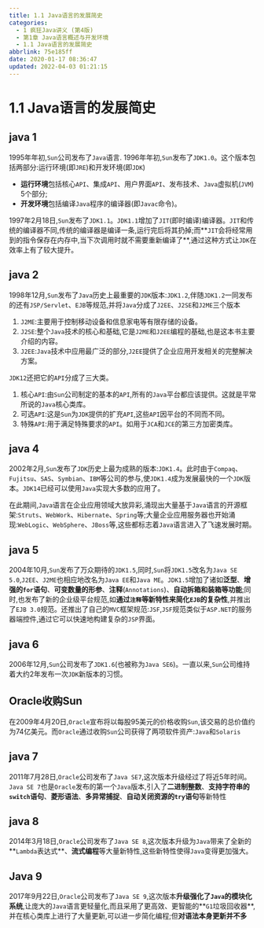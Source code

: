 ```yaml
---
title: 1.1 Java语言的发展简史
categories: 
  - 1 疯狂Java讲义 (第4版)
  - 第1章 Java语言概述与开发环境
  - 1.1 Java语言的发展简史
abbrlink: 75e185ff
date: 2020-01-17 08:36:47
updated: 2022-04-03 01:21:15
---
```

# 1.1 Java语言的发展简史
## java 1
1995年年初,`Sun`公司发布了`Java`语言.
1996年年初,`Sun`发布了`JDK1.0`。这个版本包括两部分:运行环境(即`JRE`)和开发环境(即`JDK`)
- **运行环境**包括核心`API`、集成`API`、用户界面`API`、发布技术、`Java`虚拟机(`JVM`) 5个部分;
- **开发环境**包括编译`Java`程序的编译器(即`Javac`命令)。

1997年2月18日,`Sun`发布了`JDK1.1`。`JDK1.1`增加了`JIT`(即时编译)编译器。`JIT`和传统的编译器不同,传统的编译器是编译一条,运行完后将其扔掉;而**`JIT`会将经常用到的指令保存在内存中,当下次调用时就不需要重新编译了**,通过这种方式让`JDK`在效率上有了较大提升。
## java 2
1998年12月,`Sun`发布了`Java`历史上最重要的`JDK`版本:`JDK1.2`,伴随`JDK1.2`一同发布的还有`JSP/Servlet`、`EJB`等规范,并将`Java`分成了`J2EE`、`J2SE`和`J2ME`三个版本
1. `J2ME`:主要用于控制移动设备和信息家电等有限存储的设备。
2. `J2SE`:整个`Java`技术的核心和基础,它是`J2ME`和`J2EE`编程的基础,也是这本书主要介绍的内容。
3. `J2EE`:`Java`技术中应用最广泛的部分,`J2EE`提供了企业应用开发相关的完整解决方案。

`JDK12`还把它的`API`分成了三大类。
1. 核心`API`:由`Sun`公司制定的基本的`API`,所有的`Java`平台都应该提供。这就是平常所说的`Java`核心类库。
2. 可选`API`:这是`Sun`为`JDK`提供的扩充`API`,这些`API`因平台的不同而不同。
3. 特殊`API`:用于满足特殊要求的`API`。如用于`JCA`和`JCE`的第三方加密类库。

## java 4
2002年2月,`Sun`发布了`JDK`历史上最为成熟的版本:`JDK1.4`。此时由于`Compaq`、`Fujitsu`、`SAS`、`Symbian`、`IBM`等公司的参与,使`JDK1.4`成为发展最快的一个`JDK`版本。`JDK14`已经可以使用`Java`实现大多数的应用了。

在此期间,`Java`语言在企业应用领域大放异彩,涌现出大量基于`Java`语言的开源框架:`Struts`、`WebWork`、`Hibernate`、`Spring`等;大量企业应用服务器也开始涌现:`WebLogic`、`WebSphere`、`JBoss`等,这些都标志着`Java`语言进入了飞速发展时期。

## java 5
2004年10月,`Sun`发布了万众期待的`JDK1.5`,同时,`Sun`将`JDK1.5`改名为`Java SE 5.0`,`J2EE`、`J2ME`也相应地改名为`Java EE`和`Java ME`。`JDK1.5`增加了诸如**泛型**、**增强的`for`语句**、**可变数量的形参**、**注释**(`Annotations`)、**自动拆箱和装箱等功能**;同时,也发布了新的企业级平台规范,如**通过`注释`等新特性来简化`EJB`的复杂性**,并推出了`EJB 3.0`规范。还推出了自己的`MVC`框架规范:`JSF`,`JSF`规范类似于`ASP.NET`的服务器端控件,通过它可以快速地构建复杂的`JSP`界面。
## java 6
2006年12月,`Sun`公司发布了`JDK1.6`(也被称为`Java SE6`)。一直以来,`Sun`公司维持着大约2年发布一次`JDK`新版本的习惯。
## Oracle收购Sun
在2009年4月20日,`Oracle`宣布将以每股95美元的价格收购`Sun`,该交易的总价值约为74亿美元。而`Oracle`通过收购`Sun`公司获得了两项软件资产:`Java`和`Solaris`
## java 7
2011年7月28日,`Oracle`公司发布了`Java SE7`,这次版本升级经过了将近5年时间。`Java SE 7`也是`Oracle`发布的第一个`Java`版本,引入了**二进制整数**、**支持字符串的`switch`语句**、**菱形语法**、**多异常捕捉**、**自动关闭资源的`try`语句**等新特性
## java 8
2014年3月18日,`Oracle`公司发布了`Java SE 8`,这次版本升级为`Java`带来了全新的**`Lambda`表达式**、**流式编程**等大量新特性,这些新特性使得`Java`变得更加强大。
## Java 9
2017年9月22日,`Oracle`公司发布了`Java SE 9`,这次版本**升级强化了`Java`的模块化系统**,让庞大的`Java`语言更轻量化,而且采用了更高效、更智能的**`G1`垃圾回收器**,并在核心类库上进行了大量更新,可以进一步简化编程;但**对语法本身更新并不多**
